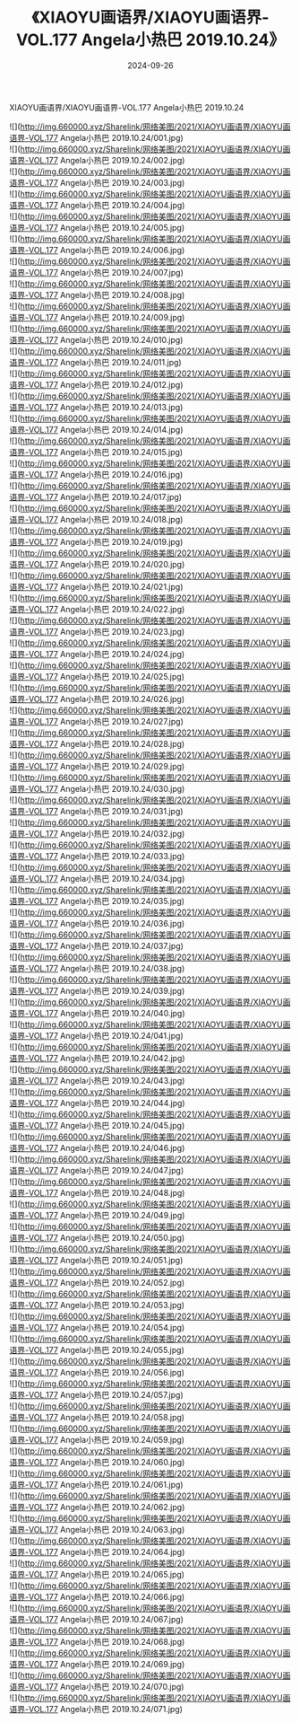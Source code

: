 ﻿---
layout: post
title:  《XIAOYU画语界/XIAOYU画语界-VOL.177 Angela小热巴 2019.10.24》
date:   2024-09-26
img: http://img.660000.xyz/Sharelink/网络美图/2021/XIAOYU画语界/XIAOYU画语界-VOL.177 Angela小热巴 2019.10.24/000.jpg
categories: [美女, 清纯, 唯美]
---

XIAOYU画语界/XIAOYU画语界-VOL.177 Angela小热巴 2019.10.24

 ![](http://img.660000.xyz/Sharelink/网络美图/2021/XIAOYU画语界/XIAOYU画语界-VOL.177 Angela小热巴 2019.10.24/001.jpg) <br>![](http://img.660000.xyz/Sharelink/网络美图/2021/XIAOYU画语界/XIAOYU画语界-VOL.177 Angela小热巴 2019.10.24/002.jpg) <br>![](http://img.660000.xyz/Sharelink/网络美图/2021/XIAOYU画语界/XIAOYU画语界-VOL.177 Angela小热巴 2019.10.24/003.jpg) <br>![](http://img.660000.xyz/Sharelink/网络美图/2021/XIAOYU画语界/XIAOYU画语界-VOL.177 Angela小热巴 2019.10.24/004.jpg) <br>![](http://img.660000.xyz/Sharelink/网络美图/2021/XIAOYU画语界/XIAOYU画语界-VOL.177 Angela小热巴 2019.10.24/005.jpg) <br>![](http://img.660000.xyz/Sharelink/网络美图/2021/XIAOYU画语界/XIAOYU画语界-VOL.177 Angela小热巴 2019.10.24/006.jpg) <br>![](http://img.660000.xyz/Sharelink/网络美图/2021/XIAOYU画语界/XIAOYU画语界-VOL.177 Angela小热巴 2019.10.24/007.jpg) <br>![](http://img.660000.xyz/Sharelink/网络美图/2021/XIAOYU画语界/XIAOYU画语界-VOL.177 Angela小热巴 2019.10.24/008.jpg) <br>![](http://img.660000.xyz/Sharelink/网络美图/2021/XIAOYU画语界/XIAOYU画语界-VOL.177 Angela小热巴 2019.10.24/009.jpg) <br>![](http://img.660000.xyz/Sharelink/网络美图/2021/XIAOYU画语界/XIAOYU画语界-VOL.177 Angela小热巴 2019.10.24/010.jpg) <br>![](http://img.660000.xyz/Sharelink/网络美图/2021/XIAOYU画语界/XIAOYU画语界-VOL.177 Angela小热巴 2019.10.24/011.jpg) <br>![](http://img.660000.xyz/Sharelink/网络美图/2021/XIAOYU画语界/XIAOYU画语界-VOL.177 Angela小热巴 2019.10.24/012.jpg) <br>![](http://img.660000.xyz/Sharelink/网络美图/2021/XIAOYU画语界/XIAOYU画语界-VOL.177 Angela小热巴 2019.10.24/013.jpg) <br>![](http://img.660000.xyz/Sharelink/网络美图/2021/XIAOYU画语界/XIAOYU画语界-VOL.177 Angela小热巴 2019.10.24/014.jpg) <br>![](http://img.660000.xyz/Sharelink/网络美图/2021/XIAOYU画语界/XIAOYU画语界-VOL.177 Angela小热巴 2019.10.24/015.jpg) <br>![](http://img.660000.xyz/Sharelink/网络美图/2021/XIAOYU画语界/XIAOYU画语界-VOL.177 Angela小热巴 2019.10.24/016.jpg) <br>![](http://img.660000.xyz/Sharelink/网络美图/2021/XIAOYU画语界/XIAOYU画语界-VOL.177 Angela小热巴 2019.10.24/017.jpg) <br>![](http://img.660000.xyz/Sharelink/网络美图/2021/XIAOYU画语界/XIAOYU画语界-VOL.177 Angela小热巴 2019.10.24/018.jpg) <br>![](http://img.660000.xyz/Sharelink/网络美图/2021/XIAOYU画语界/XIAOYU画语界-VOL.177 Angela小热巴 2019.10.24/019.jpg) <br>![](http://img.660000.xyz/Sharelink/网络美图/2021/XIAOYU画语界/XIAOYU画语界-VOL.177 Angela小热巴 2019.10.24/020.jpg) <br>![](http://img.660000.xyz/Sharelink/网络美图/2021/XIAOYU画语界/XIAOYU画语界-VOL.177 Angela小热巴 2019.10.24/021.jpg) <br>![](http://img.660000.xyz/Sharelink/网络美图/2021/XIAOYU画语界/XIAOYU画语界-VOL.177 Angela小热巴 2019.10.24/022.jpg) <br>![](http://img.660000.xyz/Sharelink/网络美图/2021/XIAOYU画语界/XIAOYU画语界-VOL.177 Angela小热巴 2019.10.24/023.jpg) <br>![](http://img.660000.xyz/Sharelink/网络美图/2021/XIAOYU画语界/XIAOYU画语界-VOL.177 Angela小热巴 2019.10.24/024.jpg) <br>![](http://img.660000.xyz/Sharelink/网络美图/2021/XIAOYU画语界/XIAOYU画语界-VOL.177 Angela小热巴 2019.10.24/025.jpg) <br>![](http://img.660000.xyz/Sharelink/网络美图/2021/XIAOYU画语界/XIAOYU画语界-VOL.177 Angela小热巴 2019.10.24/026.jpg) <br>![](http://img.660000.xyz/Sharelink/网络美图/2021/XIAOYU画语界/XIAOYU画语界-VOL.177 Angela小热巴 2019.10.24/027.jpg) <br>![](http://img.660000.xyz/Sharelink/网络美图/2021/XIAOYU画语界/XIAOYU画语界-VOL.177 Angela小热巴 2019.10.24/028.jpg) <br>![](http://img.660000.xyz/Sharelink/网络美图/2021/XIAOYU画语界/XIAOYU画语界-VOL.177 Angela小热巴 2019.10.24/029.jpg) <br>![](http://img.660000.xyz/Sharelink/网络美图/2021/XIAOYU画语界/XIAOYU画语界-VOL.177 Angela小热巴 2019.10.24/030.jpg) <br>![](http://img.660000.xyz/Sharelink/网络美图/2021/XIAOYU画语界/XIAOYU画语界-VOL.177 Angela小热巴 2019.10.24/031.jpg) <br>![](http://img.660000.xyz/Sharelink/网络美图/2021/XIAOYU画语界/XIAOYU画语界-VOL.177 Angela小热巴 2019.10.24/032.jpg) <br>![](http://img.660000.xyz/Sharelink/网络美图/2021/XIAOYU画语界/XIAOYU画语界-VOL.177 Angela小热巴 2019.10.24/033.jpg) <br>![](http://img.660000.xyz/Sharelink/网络美图/2021/XIAOYU画语界/XIAOYU画语界-VOL.177 Angela小热巴 2019.10.24/034.jpg) <br>![](http://img.660000.xyz/Sharelink/网络美图/2021/XIAOYU画语界/XIAOYU画语界-VOL.177 Angela小热巴 2019.10.24/035.jpg) <br>![](http://img.660000.xyz/Sharelink/网络美图/2021/XIAOYU画语界/XIAOYU画语界-VOL.177 Angela小热巴 2019.10.24/036.jpg) <br>![](http://img.660000.xyz/Sharelink/网络美图/2021/XIAOYU画语界/XIAOYU画语界-VOL.177 Angela小热巴 2019.10.24/037.jpg) <br>![](http://img.660000.xyz/Sharelink/网络美图/2021/XIAOYU画语界/XIAOYU画语界-VOL.177 Angela小热巴 2019.10.24/038.jpg) <br>![](http://img.660000.xyz/Sharelink/网络美图/2021/XIAOYU画语界/XIAOYU画语界-VOL.177 Angela小热巴 2019.10.24/039.jpg) <br>![](http://img.660000.xyz/Sharelink/网络美图/2021/XIAOYU画语界/XIAOYU画语界-VOL.177 Angela小热巴 2019.10.24/040.jpg) <br>![](http://img.660000.xyz/Sharelink/网络美图/2021/XIAOYU画语界/XIAOYU画语界-VOL.177 Angela小热巴 2019.10.24/041.jpg) <br>![](http://img.660000.xyz/Sharelink/网络美图/2021/XIAOYU画语界/XIAOYU画语界-VOL.177 Angela小热巴 2019.10.24/042.jpg) <br>![](http://img.660000.xyz/Sharelink/网络美图/2021/XIAOYU画语界/XIAOYU画语界-VOL.177 Angela小热巴 2019.10.24/043.jpg) <br>![](http://img.660000.xyz/Sharelink/网络美图/2021/XIAOYU画语界/XIAOYU画语界-VOL.177 Angela小热巴 2019.10.24/044.jpg) <br>![](http://img.660000.xyz/Sharelink/网络美图/2021/XIAOYU画语界/XIAOYU画语界-VOL.177 Angela小热巴 2019.10.24/045.jpg) <br>![](http://img.660000.xyz/Sharelink/网络美图/2021/XIAOYU画语界/XIAOYU画语界-VOL.177 Angela小热巴 2019.10.24/046.jpg) <br>![](http://img.660000.xyz/Sharelink/网络美图/2021/XIAOYU画语界/XIAOYU画语界-VOL.177 Angela小热巴 2019.10.24/047.jpg) <br>![](http://img.660000.xyz/Sharelink/网络美图/2021/XIAOYU画语界/XIAOYU画语界-VOL.177 Angela小热巴 2019.10.24/048.jpg) <br>![](http://img.660000.xyz/Sharelink/网络美图/2021/XIAOYU画语界/XIAOYU画语界-VOL.177 Angela小热巴 2019.10.24/049.jpg) <br>![](http://img.660000.xyz/Sharelink/网络美图/2021/XIAOYU画语界/XIAOYU画语界-VOL.177 Angela小热巴 2019.10.24/050.jpg) <br>![](http://img.660000.xyz/Sharelink/网络美图/2021/XIAOYU画语界/XIAOYU画语界-VOL.177 Angela小热巴 2019.10.24/051.jpg) <br>![](http://img.660000.xyz/Sharelink/网络美图/2021/XIAOYU画语界/XIAOYU画语界-VOL.177 Angela小热巴 2019.10.24/052.jpg) <br>![](http://img.660000.xyz/Sharelink/网络美图/2021/XIAOYU画语界/XIAOYU画语界-VOL.177 Angela小热巴 2019.10.24/053.jpg) <br>![](http://img.660000.xyz/Sharelink/网络美图/2021/XIAOYU画语界/XIAOYU画语界-VOL.177 Angela小热巴 2019.10.24/054.jpg) <br>![](http://img.660000.xyz/Sharelink/网络美图/2021/XIAOYU画语界/XIAOYU画语界-VOL.177 Angela小热巴 2019.10.24/055.jpg) <br>![](http://img.660000.xyz/Sharelink/网络美图/2021/XIAOYU画语界/XIAOYU画语界-VOL.177 Angela小热巴 2019.10.24/056.jpg) <br>![](http://img.660000.xyz/Sharelink/网络美图/2021/XIAOYU画语界/XIAOYU画语界-VOL.177 Angela小热巴 2019.10.24/057.jpg) <br>![](http://img.660000.xyz/Sharelink/网络美图/2021/XIAOYU画语界/XIAOYU画语界-VOL.177 Angela小热巴 2019.10.24/058.jpg) <br>![](http://img.660000.xyz/Sharelink/网络美图/2021/XIAOYU画语界/XIAOYU画语界-VOL.177 Angela小热巴 2019.10.24/059.jpg) <br>![](http://img.660000.xyz/Sharelink/网络美图/2021/XIAOYU画语界/XIAOYU画语界-VOL.177 Angela小热巴 2019.10.24/060.jpg) <br>![](http://img.660000.xyz/Sharelink/网络美图/2021/XIAOYU画语界/XIAOYU画语界-VOL.177 Angela小热巴 2019.10.24/061.jpg) <br>![](http://img.660000.xyz/Sharelink/网络美图/2021/XIAOYU画语界/XIAOYU画语界-VOL.177 Angela小热巴 2019.10.24/062.jpg) <br>![](http://img.660000.xyz/Sharelink/网络美图/2021/XIAOYU画语界/XIAOYU画语界-VOL.177 Angela小热巴 2019.10.24/063.jpg) <br>![](http://img.660000.xyz/Sharelink/网络美图/2021/XIAOYU画语界/XIAOYU画语界-VOL.177 Angela小热巴 2019.10.24/064.jpg) <br>![](http://img.660000.xyz/Sharelink/网络美图/2021/XIAOYU画语界/XIAOYU画语界-VOL.177 Angela小热巴 2019.10.24/065.jpg) <br>![](http://img.660000.xyz/Sharelink/网络美图/2021/XIAOYU画语界/XIAOYU画语界-VOL.177 Angela小热巴 2019.10.24/066.jpg) <br>![](http://img.660000.xyz/Sharelink/网络美图/2021/XIAOYU画语界/XIAOYU画语界-VOL.177 Angela小热巴 2019.10.24/067.jpg) <br>![](http://img.660000.xyz/Sharelink/网络美图/2021/XIAOYU画语界/XIAOYU画语界-VOL.177 Angela小热巴 2019.10.24/068.jpg) <br>![](http://img.660000.xyz/Sharelink/网络美图/2021/XIAOYU画语界/XIAOYU画语界-VOL.177 Angela小热巴 2019.10.24/069.jpg) <br>![](http://img.660000.xyz/Sharelink/网络美图/2021/XIAOYU画语界/XIAOYU画语界-VOL.177 Angela小热巴 2019.10.24/070.jpg) <br>![](http://img.660000.xyz/Sharelink/网络美图/2021/XIAOYU画语界/XIAOYU画语界-VOL.177 Angela小热巴 2019.10.24/071.jpg) <br>